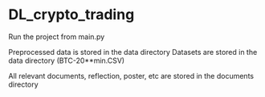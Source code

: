 # DL_crypto_trading

Run the project from main.py

Preprocessed data is stored in the data directory
Datasets are stored in the data directory (BTC-20**min.CSV)

All relevant documents, reflection, poster, etc are stored in the documents directory